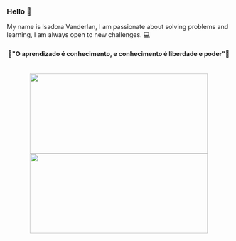 ### Hello 👋

My name is Isadora Vanderlan, I am passionate about solving problems and learning,
I am always open to new challenges. 💻

<div align="center">
  
  #### 🧠"O aprendizado é conhecimento, e conhecimento é liberdade e poder"📖
<br/>
  
<div>
  <a href="https://github.com/IsadoraVanderlan">
  <img height="180em" width="400em" src="https://github-readme-stats.vercel.app/api/top-langs/?username=IsadoraVanderlan&layout=compact&langs_count=7&theme=radical"/>
  <img height="180em" width="400em" src="https://github-readme-stats.vercel.app/api?username=IsadoraVanderlan&show_icons=true&theme=radical&include_all_commits=true&count_private=true"/>
</div>
  
</div>


